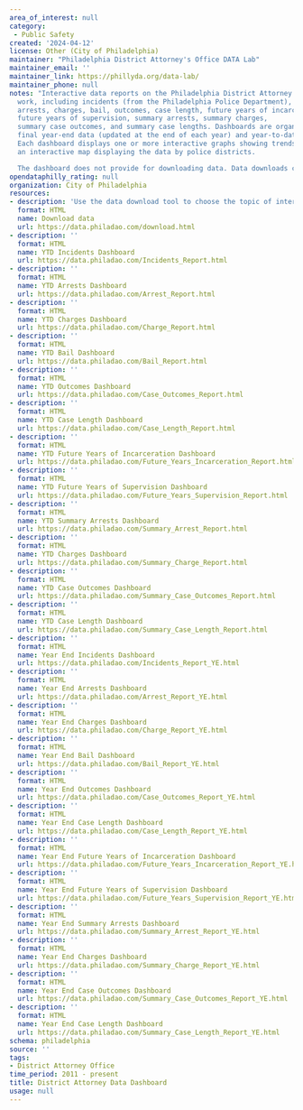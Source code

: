 ```yaml
---
area_of_interest: null
category:
 - Public Safety
created: '2024-04-12'
license: Other (City of Philadelphia)
maintainer: "Philadelphia District Attorney's Office DATA Lab"
maintainer_email: ''
maintainer_link: https://phillyda.org/data-lab/
maintainer_phone: null
notes: "Interactive data reports on the Philadelphia District Attorney's Office's
  work, including incidents (from the Philadelphia Police Department),
  arrests, charges, bail, outcomes, case length, future years of incarceration,
  future years of supervision, summary arrests, summary charges,
  summary case outcomes, and summary case lengths. Dashboards are organized into
  final year-end data (updated at the end of each year) and year-to-date data (updated daily).
  Each dashboard displays one or more interactive graphs showing trends, a table of data, and, optionally,
  an interactive map displaying the data by police districts.

  The dashboard does not provide for downloading data. Data downloads can be found at https://opendataphilly.org/datasets/district-attorney/"
opendataphilly_rating: null
organization: City of Philadelphia
resources:
- description: 'Use the data download tool to choose the topic of interest (i.e. arrests), the geography level (i.e. police district), and time frame to export as a csv or json dataset.'
  format: HTML
  name: Download data
  url: https://data.philadao.com/download.html
- description: ''
  format: HTML
  name: YTD Incidents Dashboard
  url: https://data.philadao.com/Incidents_Report.html
- description: ''
  format: HTML
  name: YTD Arrests Dashboard
  url: https://data.philadao.com/Arrest_Report.html
- description: ''
  format: HTML
  name: YTD Charges Dashboard
  url: https://data.philadao.com/Charge_Report.html
- description: ''
  format: HTML
  name: YTD Bail Dashboard
  url: https://data.philadao.com/Bail_Report.html
- description: ''
  format: HTML
  name: YTD Outcomes Dashboard
  url: https://data.philadao.com/Case_Outcomes_Report.html
- description: ''
  format: HTML
  name: YTD Case Length Dashboard
  url: https://data.philadao.com/Case_Length_Report.html
- description: ''
  format: HTML
  name: YTD Future Years of Incarceration Dashboard
  url: https://data.philadao.com/Future_Years_Incarceration_Report.html
- description: ''
  format: HTML
  name: YTD Future Years of Supervision Dashboard
  url: https://data.philadao.com/Future_Years_Supervision_Report.html
- description: ''
  format: HTML
  name: YTD Summary Arrests Dashboard
  url: https://data.philadao.com/Summary_Arrest_Report.html
- description: ''
  format: HTML
  name: YTD Charges Dashboard
  url: https://data.philadao.com/Summary_Charge_Report.html
- description: ''
  format: HTML
  name: YTD Case Outcomes Dashboard
  url: https://data.philadao.com/Summary_Case_Outcomes_Report.html
- description: ''
  format: HTML
  name: YTD Case Length Dashboard
  url: https://data.philadao.com/Summary_Case_Length_Report.html
- description: ''
  format: HTML
  name: Year End Incidents Dashboard
  url: https://data.philadao.com/Incidents_Report_YE.html
- description: ''
  format: HTML
  name: Year End Arrests Dashboard
  url: https://data.philadao.com/Arrest_Report_YE.html
- description: ''
  format: HTML
  name: Year End Charges Dashboard
  url: https://data.philadao.com/Charge_Report_YE.html
- description: ''
  format: HTML
  name: Year End Bail Dashboard
  url: https://data.philadao.com/Bail_Report_YE.html
- description: ''
  format: HTML
  name: Year End Outcomes Dashboard
  url: https://data.philadao.com/Case_Outcomes_Report_YE.html
- description: ''
  format: HTML
  name: Year End Case Length Dashboard
  url: https://data.philadao.com/Case_Length_Report_YE.html
- description: ''
  format: HTML
  name: Year End Future Years of Incarceration Dashboard
  url: https://data.philadao.com/Future_Years_Incarceration_Report_YE.html
- description: ''
  format: HTML
  name: Year End Future Years of Supervision Dashboard
  url: https://data.philadao.com/Future_Years_Supervision_Report_YE.html
- description: ''
  format: HTML
  name: Year End Summary Arrests Dashboard
  url: https://data.philadao.com/Summary_Arrest_Report_YE.html
- description: ''
  format: HTML
  name: Year End Charges Dashboard
  url: https://data.philadao.com/Summary_Charge_Report_YE.html
- description: ''
  format: HTML
  name: Year End Case Outcomes Dashboard
  url: https://data.philadao.com/Summary_Case_Outcomes_Report_YE.html
- description: ''
  format: HTML
  name: Year End Case Length Dashboard
  url: https://data.philadao.com/Summary_Case_Length_Report_YE.html
schema: philadelphia
source: ''
tags:
- District Attorney Office
time_period: 2011 - present
title: District Attorney Data Dashboard
usage: null
---
```

